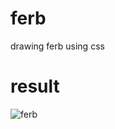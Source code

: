      
# ferb
drawing ferb using css

# result
<img src="https://i.imgur.com/e7u5pcH.png" alt="ferb">
